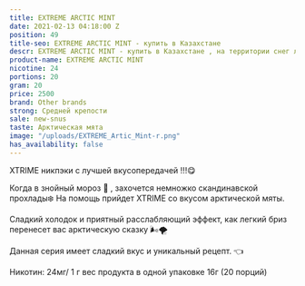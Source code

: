 ```yaml
---
title: EXTREME ARCTIC MINT
date: 2021-02-13 04:18:00 Z
position: 49
title-seo: EXTREME ARCTIC MINT - купить в Казахстане
descr: EXTREME ARCTIC MINT - купить в Казахстане , на территории снег лучшая цена
product-name: EXTREME ARCTIC MINT
nicotine: 24
portions: 20
gram: 20
price: 2500
brand: Other brands
strong: Средней крепости
sale: new-snus
taste: Арктическая мята
image: "/uploads/EXTREME_Artic_Mint-r.png"
has_availability: false
---
```


XTRIME никпэки с лучшей вкусопередачей !!!😋

Когда в знойный мороз 🥶 , захочется немножко скандинавской прохлады❄️
На помощь прийдет XTRIME со вкусом арктической мяты.

Сладкий холодок и приятный расслабляющий эффект, как легкий бриз перенесет вас арктическую сказку 🌬🌪

Данная серия имеет сладкий вкус и уникальный рецепт. 👈

Никотин: 24мг/ 1 г
вес продукта в одной упаковке 16г (20 порций)
